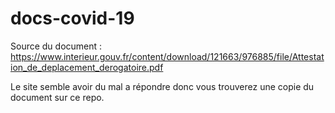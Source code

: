 # docs-covid-19

Source du document : https://www.interieur.gouv.fr/content/download/121663/976885/file/Attestation_de_deplacement_derogatoire.pdf

Le site semble avoir du mal a répondre donc vous trouverez une copie du document sur ce repo.
